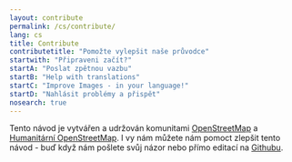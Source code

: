```yaml
---
layout: contribute
permalink: /cs/contribute/
lang: cs
title: Contribute
contributetitle: "Pomožte vylepšit naše průvodce"
startwith: "Připraveni začít?"
startA: "Poslat zpětnou vazbu"
startB: "Help with translations"
startC: "Improve Images - in your language!"
startD: "Nahlásit problémy a přispět"
nosearch: true
---
```

Tento návod je vytvářen a udržován komunitami [OpenStreetMap](https://www.openstreetmap.org/) a [Humanitární OpenStreetMap](http://hotosm.org/). I vy nám můžete nám pomoct zlepšit tento návod - buď když nám pošlete svůj názor nebo přímo editací na [Githubu](http://github.com/hotosm/learnosm).
